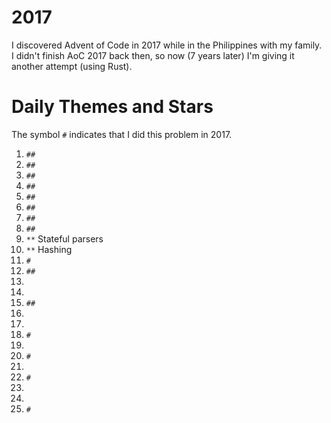 # 2017

I discovered Advent of Code in 2017 while in the Philippines with my family.
I didn't finish AoC 2017 back then, so now (7 years later) I'm giving it another attempt (using Rust).

# Daily Themes and Stars

The symbol `#` indicates that I did this problem in 2017.

1. `##`
2. `##`
3. `##`
4. `##`
5. `##`
6. `##`
7. `##`
8. `##`
9. `**` Stateful parsers
10. `**` Hashing
11. `# `
12. `##`
13. `  `
14. `  `
15. `##`
16. `  `
17. `  `
18. `# `
19. `  `
20. `# `
21. `  `
22. `# `
23. `  `
24. `  `
25. `# `
